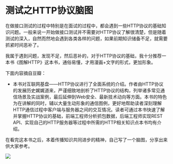 # 测试之HTTP协议脑图



在做接口测试的过程中特别是在面试的过程中，都会遇到一些HTTP协议的基础知识问题。一般来说一开始做接口测试并不需要对HTTP协议了解很清楚，但是随着测试的深入，自然而然地会遇到各类各样的问题，如果前期知识储备不足，就需要抓紧时间恶补了。

我属于遇到问题，发现不足，然后恶补的，对于HTTP协议的基础，我十分推荐一本书《图解HTTP》这本书，通俗易懂，才用漫画+文字的形式，更加形象。


下面内容摘自豆瓣：

* 本书对互联网基盘——HTTP协议进行了全面系统的介绍。作者由HTTP协议的发展历史娓娓道来，严谨细致地剖析了HTTP协议的结构，列举诸多常见通信场景及实战案例，最后延伸到Web安全、最新技术动向等方面。本书的特色为在讲解的同时，辅以大量生动形象的通信图例，更好地帮助读者深刻理解HTTP通信过程中客户端与服务器之间的交互情况。读者可通过本书快速了解并掌握HTTP协议的基础，前端工程师分析抓包数据，后端工程师实现REST API、实现自己的HTTP服务器等过程中所需的HTTP相关知识点本书均有介绍。

在看完这本书之后，本着传播知识共同进步的精神，自己写了一个脑图，分享出来供大家参考。

![](http://pic.automancloud.com/2018061416420932.png)

